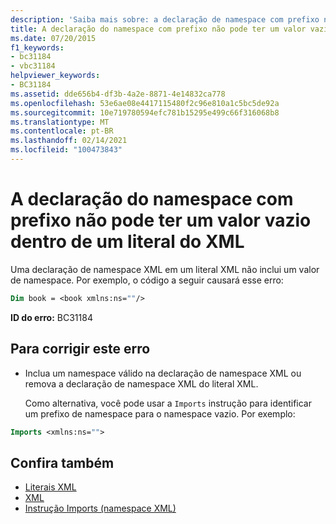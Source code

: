 ```yaml
---
description: 'Saiba mais sobre: a declaração de namespace com prefixo não pode ter um valor vazio em literais XML'
title: A declaração do namespace com prefixo não pode ter um valor vazio dentro de um literal do XML
ms.date: 07/20/2015
f1_keywords:
- bc31184
- vbc31184
helpviewer_keywords:
- BC31184
ms.assetid: dde656b4-df3b-4a2e-8871-4e14832ca778
ms.openlocfilehash: 53e6ae08e4417115480f2c96e810a1c5bc5de92a
ms.sourcegitcommit: 10e719780594efc781b15295e499c66f316068b8
ms.translationtype: MT
ms.contentlocale: pt-BR
ms.lasthandoff: 02/14/2021
ms.locfileid: "100473843"
---
```

# <a name="namespace-declaration-with-prefix-cannot-have-an-empty-value-in-xml-literals"></a>A declaração do namespace com prefixo não pode ter um valor vazio dentro de um literal do XML

Uma declaração de namespace XML em um literal XML não inclui um valor de namespace. Por exemplo, o código a seguir causará esse erro:  
  
```vb  
Dim book = <book xmlns:ns=""/>  
```  
  
 **ID do erro:** BC31184  
  
## <a name="to-correct-this-error"></a>Para corrigir este erro  
  
- Inclua um namespace válido na declaração de namespace XML ou remova a declaração de namespace XML do literal XML.  
  
     Como alternativa, você pode usar a `Imports` instrução para identificar um prefixo de namespace para o namespace vazio. Por exemplo:  
  
```vb  
Imports <xmlns:ns="">  
```  
  
## <a name="see-also"></a>Confira também

- [Literais XML](../language-reference/xml-literals/index.md)
- [XML](../programming-guide/language-features/xml/index.md)
- [Instrução Imports (namespace XML)](../language-reference/statements/imports-statement-xml-namespace.md)
